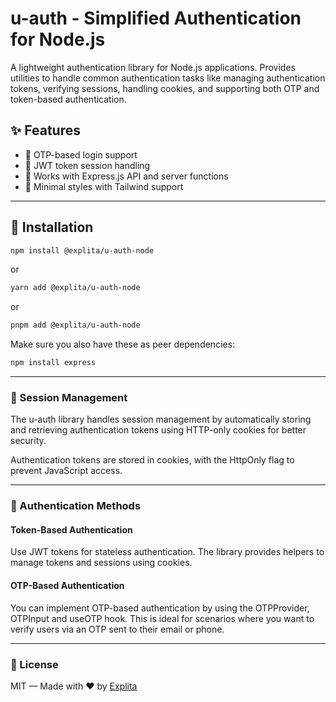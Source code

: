 # u-auth - Simplified Authentication for Node.js

A lightweight authentication library for Node.js applications. Provides utilities to handle common authentication tasks like managing authentication tokens, verifying sessions, handling cookies, and supporting both OTP and token-based authentication.

## ✨ Features

- 📱 OTP-based login support
- 🔐 JWT token session handling
- 💼 Works with Express.js API and server functions
- 💅 Minimal styles with Tailwind support

---

## 🚀 Installation

```bash
npm install @explita/u-auth-node
```

or

```bash
yarn add @explita/u-auth-node
```

or

```bash
pnpm add @explita/u-auth-node
```

Make sure you also have these as peer dependencies:

```bash
npm install express
```

---

### 📜 Session Management

The u-auth library handles session management by automatically storing and retrieving authentication tokens using HTTP-only cookies for better security.

Authentication tokens are stored in cookies, with the HttpOnly flag to prevent JavaScript access.

---

### 🔐 Authentication Methods

#### Token-Based Authentication

Use JWT tokens for stateless authentication. The library provides helpers to manage tokens and sessions using cookies.

#### OTP-Based Authentication

You can implement OTP-based authentication by using the OTPProvider, OTPInput and useOTP hook. This is ideal for scenarios where you want to verify users via an OTP sent to their email or phone.

---

### 📄 License

MIT — Made with ❤️ by [Explita](https://explita.ng)

